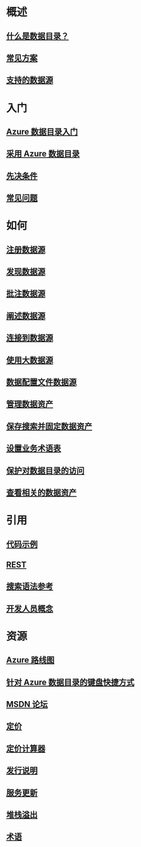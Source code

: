 # 概述
## [什么是数据目录？](data-catalog-what-is-data-catalog.md)
## [常见方案](data-catalog-common-scenarios.md)
## [支持的数据源](data-catalog-dsr.md)

# 入门
## [Azure 数据目录入门](data-catalog-get-started.md)
## [采用 Azure 数据目录](data-catalog-adopting-data-catalog.md)
## [先决条件](data-catalog-prerequisites.md)
## [常见问题](data-catalog-frequently-asked-questions.md)

# 如何
## [注册数据源](data-catalog-how-to-register.md)
## [发现数据源](data-catalog-how-to-discover.md)
## [批注数据源](data-catalog-how-to-annotate.md)
## [阐述数据源](data-catalog-how-to-documentation.md)
## [连接到数据源](data-catalog-how-to-connect.md)
## [使用大数据源](data-catalog-how-to-big-data.md)
## [数据配置文件数据源](data-catalog-how-to-data-profile.md)
## [管理数据资产](data-catalog-how-to-manage.md)
## [保存搜索并固定数据资产](data-catalog-how-to-save-pin.md)
## [设置业务术语表](data-catalog-how-to-business-glossary.md)
## [保护对数据目录的访问](data-catalog-how-to-secure-catalog.md)
## [查看相关的数据资产](data-catalog-how-to-view-related-data-assets.md) 

# 引用
## [代码示例](https://azure.microsoft.com/en-us/resources/samples/?service=data-catalog)
## [REST](/rest/api/datacatalog/)
## [搜索语法参考](/rest/api/datacatalog/data-catalog-search-syntax-reference)
## [开发人员概念](data-catalog-developer-concepts.md)

# 资源
## [Azure 路线图](https://azure.microsoft.com/roadmap/)
## [针对 Azure 数据目录的键盘快捷方式](data-catalog-keyboard-shortcuts.md)
## [MSDN 论坛](https://social.msdn.microsoft.com/Forums/en-US/home?forum=azuredatacatalog)
## [定价](https://azure.microsoft.com/pricing/details/data-catalog/)
## [定价计算器](https://azure.microsoft.com/pricing/calculator/)
## [发行说明](data-catalog-whats-new.md)
## [服务更新](https://azure.microsoft.com/updates/?product=data-catalog)
## [堆栈溢出](http://stackoverflow.com/questions/tagged/azure-data-catalog)
## [术语](data-catalog-terminology.md)

